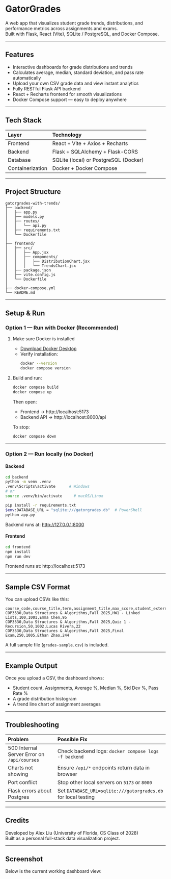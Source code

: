 # GatorGrades

A web app that visualizes student grade trends, distributions, and performance metrics across assignments and exams.  
Built with Flask, React (Vite), SQLite / PostgreSQL, and Docker Compose.

---

## Features

- Interactive dashboards for grade distributions and trends  
- Calculates average, median, standard deviation, and pass rate automatically  
- Upload your own CSV grade data and view instant analytics  
- Fully RESTful Flask API backend  
- React + Recharts frontend for smooth visualizations  
- Docker Compose support — easy to deploy anywhere  

---

## Tech Stack

| Layer | Technology |
| :---- | :---------- |
| Frontend | React + Vite + Axios + Recharts |
| Backend | Flask + SQLAlchemy + Flask-CORS |
| Database | SQLite (local) or PostgreSQL (Docker) |
| Containerization | Docker + Docker Compose |

---

## Project Structure

```
gatorgrades-with-trends/
├── backend/
│   ├── app.py
│   ├── models.py
│   ├── routes/
│   │   └── api.py
│   ├── requirements.txt
│   └── Dockerfile
│
├── frontend/
│   ├── src/
│   │   ├── App.jsx
│   │   ├── components/
│   │   │   ├── DistributionChart.jsx
│   │   │   └── TrendsChart.jsx
│   ├── package.json
│   ├── vite.config.js
│   └── Dockerfile
│
├── docker-compose.yml
└── README.md
```

---

## Setup & Run

### Option 1 — Run with Docker (Recommended)

1. Make sure Docker is installed
   - [Download Docker Desktop](https://www.docker.com/products/docker-desktop)
   - Verify installation:
     ```bash
     docker --version
     docker compose version
     ```

2. Build and run:
   ```bash
   docker compose build
   docker compose up
   ```

   Then open:
   - Frontend → http://localhost:5173  
   - Backend API → http://localhost:8000/api  

   To stop:
   ```bash
   docker compose down
   ```

---

### Option 2 — Run locally (no Docker)

#### Backend
```bash
cd backend
python -m venv .venv
.venv\Scripts\activate      # Windows
# or
source .venv/bin/activate     # macOS/Linux

pip install -r requirements.txt
$env:DATABASE_URL = "sqlite:///gatorgrades.db"  # PowerShell
python app.py
```

Backend runs at: http://127.0.0.1:8000

#### Frontend
```bash
cd frontend
npm install
npm run dev
```

Frontend runs at: http://localhost:5173

---

## Sample CSV Format

You can upload CSVs like this:

```csv
course_code,course_title,term,assignment_title,max_score,student_external_id,student_name,score
COP3530,Data Structures & Algorithms,Fall 2025,HW1 - Linked Lists,100,1001,Emma Chen,95
COP3530,Data Structures & Algorithms,Fall 2025,Quiz 1 - Recursion,50,1002,Lucas Rivera,22
COP3530,Data Structures & Algorithms,Fall 2025,Final Exam,250,1005,Ethan Zhao,244
```

A full sample file (`grades-sample.csv`) is included.

---

## Example Output

Once you upload a CSV, the dashboard shows:
- Student count, Assignments, Average %, Median %, Std Dev %, Pass Rate %
- A grade distribution histogram
- A trend line chart of assignment averages

---

## Troubleshooting

| Problem | Possible Fix |
| :------- | :------------ |
| 500 Internal Server Error on `/api/courses` | Check backend logs: `docker compose logs -f backend` |
| Charts not showing | Ensure `/api/*` endpoints return data in browser |
| Port conflict | Stop other local servers on `5173` or `8000` |
| Flask errors about Postgres | Set `DATABASE_URL=sqlite:///gatorgrades.db` for local testing |

---

## Credits

Developed by Alex Liu (University of Florida, CS Class of 2028)  
Built as a personal full-stack data visualization project.

---

## Screenshot

Below is the current working dashboard view:


